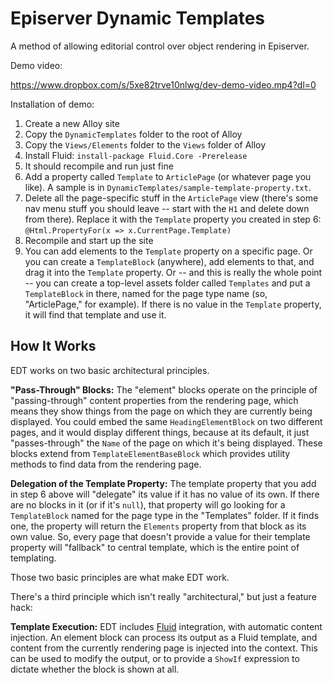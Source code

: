 # Episerver Dynamic Templates

A method of allowing editorial control over object rendering in Episerver.

Demo video:

https://www.dropbox.com/s/5xe82trve10nlwg/dev-demo-video.mp4?dl=0

Installation of demo:

1. Create a new Alloy site
2. Copy the `DynamicTemplates` folder to the root of Alloy
3. Copy the `Views/Elements` folder to the `Views` folder of Alloy
4. Install Fluid: `install-package Fluid.Core -Prerelease`
5. It should recompile and run just fine
6. Add a property called `Template` to `ArticlePage` (or whatever page you like). A sample is in `DynamicTemplates/sample-template-property.txt`.
7. Delete all the page-specific stuff in the `ArticlePage` view (there's some nav menu stuff you should leave -- start with the `H1` and delete down from there). Replace it with the `Template` property you created in step 6: `@Html.PropertyFor(x => x.CurrentPage.Template)`
8. Recompile and start up the site
9. You can add elements to the `Template` property on a specific page. Or you can create a `TemplateBlock` (anywhere), add elements to that, and drag it into the `Template` property. Or -- and this is really the whole point -- you can create a top-level assets folder called `Templates` and put a `TemplateBlock` in there, named for the page type name (so, "ArticlePage," for example). If there is no value in the `Template` property, it will find that template and use it.

## How It Works

EDT works on two basic architectural principles.

**"Pass-Through" Blocks:** The "element" blocks operate on the principle of "passing-through" content properties from the rendering page, which means they show things from the page on which they are currently being displayed. You could embed the same `HeadingElementBlock` on two different pages, and it would display different things, because at its default, it just "passes-through" the `Name` of the page on which it's being displayed.  These blocks extend from `TemplateElementBaseBlock` which provides utility methods to find data from the rendering page.

**Delegation of the Template Property:** The template property that you add in step 6 above will "delegate" its value if it has no value of its own. If there are no blocks in it (or if it's `null`), that property will go looking for a `TemplateBlock` named for the page type in the "Templates" folder. If it finds one, the property will return the `Elements` property from that block as its own value. So, every page that doesn't provide a value for their template property will "fallback" to central template, which is the entire point of templating.

Those two basic principles are what make EDT work.

There's a third principle which isn't really "architectural," but just a feature hack:

**Template Execution:** EDT includes [Fluid](https://github.com/sebastienros/fluid) integration, with automatic content injection. An element block can process its output as a Fluid template, and content from the currently rendering page is injected into the context. This can be used to modify the output, or to provide a `ShowIf` expression to dictate whether the block is shown at all.